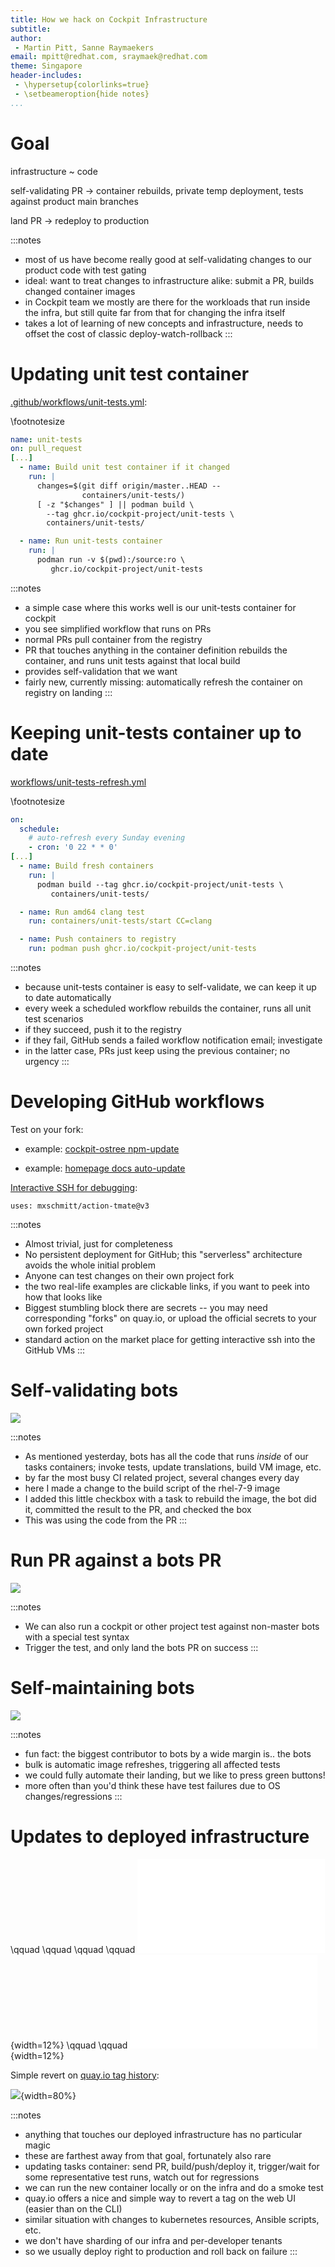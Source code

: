 ```yaml
---
title: How we hack on Cockpit Infrastructure
subtitle:
author:
 - Martin Pitt, Sanne Raymaekers
email: mpitt@redhat.com, sraymaek@redhat.com
theme: Singapore
header-includes:
 - \hypersetup{colorlinks=true}
 - \setbeameroption{hide notes}
...
```


# Goal

infrastructure ~ code

self-validating PR → container rebuilds, private temp deployment, tests against product main branches

land PR → redeploy to production

:::notes
- most of us have become really good at self-validating changes to our product code with test gating
- ideal: want to treat changes to infrastructure alike: submit a PR, builds changed container images
- in Cockpit team we mostly are there for the workloads that run inside the infra, but still quite far from that for changing the infra itself
- takes a lot of learning of new concepts and infrastructure, needs to offset the cost of classic deploy-watch-rollback
:::

# Updating unit test container

[.github/workflows/unit-tests.yml](https://github.com/cockpit-project/cockpit/blob/master/.github/workflows/unit-tests.yml):

\footnotesize
```yaml
name: unit-tests
on: pull_request
[...]
  - name: Build unit test container if it changed
    run: |
      changes=$(git diff origin/master..HEAD --
                containers/unit-tests/)
      [ -z "$changes" ] || podman build \
        --tag ghcr.io/cockpit-project/unit-tests \
        containers/unit-tests/

  - name: Run unit-tests container
    run: |
      podman run -v $(pwd):/source:ro \
         ghcr.io/cockpit-project/unit-tests
```

:::notes
- a simple case where this works well is our unit-tests container for cockpit
- you see simplified workflow that runs on PRs
- normal PRs pull container from the registry
- PR that touches anything in the container definition rebuilds the container, and runs unit tests against that local build
- provides self-validation that we want
- fairly new, currently missing: automatically refresh the container on registry on landing
:::

# Keeping unit-tests container up to date

[workflows/unit-tests-refresh.yml](https://github.com/cockpit-project/cockpit/blob/master/.github/workflows/unit-tests-refresh.yml)

\footnotesize
```yaml
on:
  schedule:
    # auto-refresh every Sunday evening
    - cron: '0 22 * * 0'
[...]
  - name: Build fresh containers
    run: |
      podman build --tag ghcr.io/cockpit-project/unit-tests \
         containers/unit-tests/

  - name: Run amd64 clang test
    run: containers/unit-tests/start CC=clang

  - name: Push containers to registry
    run: podman push ghcr.io/cockpit-project/unit-tests
```

:::notes
- because unit-tests container is easy to self-validate, we can keep it up to date automatically
- every week a scheduled workflow rebuilds the container, runs all unit test scenarios
- if they succeed, push it to the registry
- if they fail, GitHub sends a failed workflow notification email; investigate
- in the latter case, PRs just keep using the previous container; no urgency
:::

# Developing GitHub workflows

Test on your fork:

- example: [cockpit-ostree npm-update](https://github.com/cockpit-project/cockpit-ostree/pull/154)

- example: [homepage docs auto-update](https://github.com/cockpit-project/cockpit-project.github.io/pull/364)

[Interactive SSH for debugging](https://github.com/mxschmitt/action-tmate):

    uses: mxschmitt/action-tmate@v3

:::notes
- Almost trivial, just for completeness
- No persistent deployment for GitHub; this "serverless" architecture avoids the whole initial problem
- Anyone can test changes on their own project fork
- the two real-life examples are clickable links, if you want to peek into how that looks like
- Biggest stumbling block there are secrets -- you may need corresponding "forks" on quay.io, or upload the official secrets to your own forked project
- standard action on the market place for getting interactive ssh into the GitHub VMs
:::

# Self-validating bots

![](./bots-validate-image-pr.png)

:::notes
- As mentioned yesterday, bots has all the code that runs *inside* of our tasks
  containers; invoke tests, update translations, build VM image, etc.
- by far the most busy CI related project, several changes every day
- here I made a change to the build script of the rhel-7-9 image
- I added this little checkbox with a task to rebuild the image, the bot did it, committed the result to the PR, and checked the box
- This was using the code from the PR
:::

# Run PR against a bots PR

![](cockpit-test-against-bots-pr.png)

:::notes
- We can also run a cockpit or other project test against non-master bots with a special test syntax
- Trigger the test, and only land the bots PR on success
:::

# Self-maintaining bots

![](./bots-contributions.png)

:::notes
- fun fact: the biggest contributor to bots by a wide margin is.. the bots
- bulk is automatic image refreshes, triggering all affected tests
- we could fully automate their landing, but we like to press green buttons!
- more often than you'd think these have test failures due to OS changes/regressions
:::


# Updates to deployed infrastructure

\qquad \qquad \qquad \qquad ![](./tools.pdf){width=12%} \qquad \qquad ![](./stethoscope.pdf){width=12%}

Simple revert on [quay.io tag history](https://quay.io/repository/cockpit/tasks?tab=history):

![](./quay-tag-history.png){width=80%}

:::notes
- anything that touches our deployed infrastructure has no particular magic
- these are farthest away from that goal, fortunately also rare
- updating tasks container: send PR, build/push/deploy it, trigger/wait for some representative test runs, watch out for regressions
- we can run the new container locally or on the infra and do a smoke test
- quay.io offers a nice and simple way to revert a tag on the web UI (easier than on the CLI)
- similar situation with changes to kubernetes resources, Ansible scripts, etc.
- we don't have sharding of our infra and per-developer tenants
- so we usually deploy right to production and roll back on failure
:::
